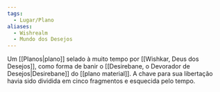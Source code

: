```yaml
---
tags:
  - Lugar/Plano
aliases:
  - Wishrealm
  - Mundo dos Desejos
---
```

Um [[Planos|plano]] selado à muito tempo por [[Wishkar, Deus dos Desejos]], como forma de banir o [[Desirebane, o Devorador de Desejos|Desirebane]] do [[plano material]]. A chave para sua libertação havia sido dividida em cinco fragmentos e esquecida pelo tempo.
